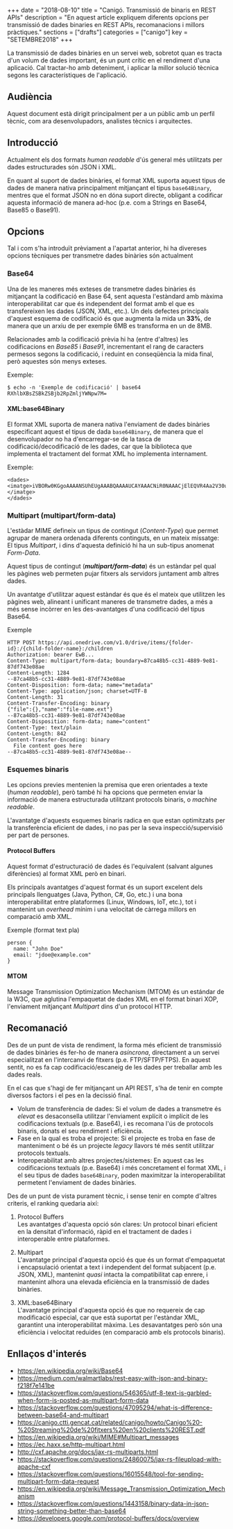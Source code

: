 +++
date        = "2018-08-10"
title       = "Canigó. Transmissió de binaris en REST APIs"
description = "En aquest article expliquem diferents opcions per transmissió de dades binaries en REST APIs, recomanacions i millors pràctiques."
sections    = ["drafts"]
categories  = ["canigo"]
key         = "SETEMBRE2018"
+++

La transmissió de dades binàries en un servei web, sobretot quan es tracta d'un volum de dades important, és un punt crític en el rendiment d'una aplicació. Cal tractar-ho amb deteniment, i aplicar la millor solució tècnica segons les característiques de l'aplicació.

## Audiència

Aquest document està dirigit principalment per a un públic amb un perfil tècnic, com ara desenvolupadors, analistes tècnics i arquitectes.

## Introducció

Actualment els dos formats _human readable_ d'ús general més utilitzats per dades estructurades són JSON i XML.

En quant al suport de dades binàries, el format XML suporta aquest tipus de dades de manera nativa principalment mitjançant el tipus `base64Binary`, mentres que el format JSON no en dóna suport directe, obligant a codificar aquesta informació de manera ad-hoc (p.e. com a Strings en Base64, Base85 o Base91).

## Opcions

Tal i com s'ha introduït prèviament a l'apartat anterior, hi ha divereses opcions tècniques per transmetre dades binàries són actualment

### Base64

Una de les maneres més exteses de transmetre dades binàries és mitjançant la codificació en Base 64, sent aquesta l'estàndard amb màxima interoperabilitat car que és independent del format amb el que es transfereixen les dades (JSON, XML, etc.). Un dels defectes principals d'aquest esquema de codificació és que augmenta la mida un **33%**, de manera que un arxiu de per exemple 6MB es transforma en un de 8MB.

Relacionades amb la codificació prèvia hi ha (entre d'altres) les codificacions en _Base85_ i _Base91_, incrementant el rang de caracters permesos segons la codificació, i reduint en conseqüència la mida final, però aquestes són menys exteses.

Exemple:
```
$ echo -n 'Exemple de codificació' | base64 
RXhlbXBsZSBkZSBjb2RpZmljYWNpw7M=
```

#### XML:base64Binary

El format XML suporta de manera nativa l'enviament de dades binàries especificant aquest el tipus de dada `base64Binary`, de manera que el desenvolupador no ha d'encarregar-se de la tasca de codificació/decodificació de les dades, car que la biblioteca que implementa el tractament del format XML ho implementa internament.

Exemple:
```
<dades>
<imatge>iVBORw0KGgoAAAANSUhEUgAAABQAAAAUCAYAAACNiR0NAAACjElEQVR4Aa2V30uTURjHnVBUgglC...</imatge>
</dades>
```

### Multipart (multipart/form-data)

L'estàdar MIME defineix un tipus de contingut (_Content-Type_) que permet agrupar de manera ordenada diferents continguts, en un mateix missatge: El tipus _Multipart_, i dins d'aquesta definició hi ha un sub-tipus anomenat _Form-Data_.

Aquest tipus de contingut (**_multipart/form-data_**) és un estàndar pel qual les pàgines web permeten pujar fitxers als servidors juntament amb altres dades. 

Un avantatge d'utilitzar aquest estàndar és que és el mateix que utilitzen les pàgines web, alineant i unificant maneres de transmetre dades, a més a més sense incòrrer en les des-avantatges d'una codificació del tipus Base64.

Exemple
```
HTTP POST https://api.onedrive.com/v1.0/drive/items/{folder-id}:/{child-folder-name}:/children
Authorization: bearer EwB...
Content-Type: multipart/form-data; boundary=87ca48b5-cc31-4889-9e81-87df743e08ae
Content-Length: 1284
--87ca48b5-cc31-4889-9e81-87df743e08ae
Content-Disposition: form-data; name="metadata"
Content-Type: application/json; charset=UTF-8
Content-Length: 31
Content-Transfer-Encoding: binary
{"file":{},"name":"file-name.ext"}
--87ca48b5-cc31-4889-9e81-87df743e08ae
Content-Disposition: form-data; name="content"
Content-Type: text/plain
Content-Length: 842
Content-Transfer-Encoding: binary
  File content goes here
--87ca48b5-cc31-4889-9e81-87df743e08ae--
```

### Esquemes binaris

Les opcions previes mentenien la premisa que eren orientades a texte (_human readable_), però també hi ha opcions que permeten enviar la informació de manera estructurada utilitzant protocols binaris, o _machine readable_.

L'avantatge d'aquests esquemes binaris radica en que estan optimitzats per la transferència eficient de dades, i no pas per la seva inspecció/supervisió per part de persones.

#### Protocol Buffers

Aquest format d'estructuració de dades és l'equivalent (salvant algunes diferències) al format XML però en binari.

Els principals avantatges d'aquest format és un suport excelent dels principals llenguatges (Java, Python, C#, Go, etc.) i una bona interoperabilitat entre plataformes (Linux, Windows, IoT, etc.), tot i mantenint un _overhead_ mínim i una velocitat de càrrega millors en comparació amb XML.

Exemple (format text pla)
```
person {
  name: "John Doe"
  email: "jdoe@example.com"
}
```

#### MTOM

Message Transmission Optimization Mechanism (MTOM) és un estándar de la W3C, que aglutina l'empaquetat de dades XML en el format binari XOP, l'enviament mitjançant _Multipart_ dins d'un protocol HTTP.

## Recomanació

Des de un punt de vista de rendiment, la forma més eficient de transmissió de dades binàries és fer-ho de manera _asíncrona_, directament a un servei especialitzat en l'intercanvi de fitxers (p.e. FTP/SFTP/FTPS). En aquest sentit, no es fa cap codificació/escaneig de les dades per treballar amb les dades reals.

En el cas que s'hagi de fer mitjançant un API REST, s'ha de tenir en compte diversos factors i el pes en la decissió final.

* Volum de transferència de dades: Si el volum de dades a transmetre és _elevat_ es desaconsella utilitzar l'enviament explícit o implícit de les codificacions textuals (p.e. Base64), i es recomana l'ús de protocols binaris, donats el seu rendiment i eficiència.
* Fase en la qual es troba el projecte: Si el projecte es troba en fase de manteniment o bé és un projecte _legacy_ llavors té més sentit utilitzar protocols textuals.
* Interoperabilitat amb altres projectes/sistemes: En aquest cas les codificacions textuals (p.e. Base64) i més concretament el format XML, i el seu tipus de dades `base64Binary`, poden maximitzar la interoperabilitat permetent l'enviament de dades binàries.

Des de un punt de vista purament tècnic, i sense tenir en compte d'altres criteris, el ranking quedaria així:

1. Protocol Buffers<br>
Les avantatges d'aquesta opció són clares: Un protocol binari eficient en la densitat d'informació, ràpid en el tractament de dades i interoperable entre plataformes.

2. Multipart<br>
L'avantatge principal d'aquesta opció és que és un format d'empaquetat i encapsulació orientat a text i independent del format subjacent (p.e. JSON, XML), mantenint _quasi_ intacta la compatibilitat cap enrere, i mantenint alhora una elevada eficiència en la transmissió de dades binàries.

3. XML:base64Binary<br>
L'avantatge principal d'aquesta opció és que no requereix de cap modificació especial, car que està suportat per l'estàndar XML, garantint una interoperabilitat màxima. Les desavantatges però són una eficiència i velocitat reduides (en comparació amb els protocols binaris).

## Enllaços d'interés

* https://en.wikipedia.org/wiki/Base64
* https://medium.com/walmartlabs/rest-easy-with-json-and-binary-f218f7e141be
* https://stackoverflow.com/questions/546365/utf-8-text-is-garbled-when-form-is-posted-as-multipart-form-data
* https://stackoverflow.com/questions/47095294/what-is-difference-between-base64-and-multipart
* https://canigo.ctti.gencat.cat/related/canigo/howto/Canigo%20-%20Streaming%20de%20fitxers%20en%20clients%20REST.pdf
* https://en.wikipedia.org/wiki/MIME#Multipart_messages
* https://ec.haxx.se/http-multipart.html
* http://cxf.apache.org/docs/jax-rs-multiparts.html
* https://stackoverflow.com/questions/24860075/jax-rs-fileupload-with-apache-cxf
* https://stackoverflow.com/questions/16015548/tool-for-sending-multipart-form-data-request
* https://en.wikipedia.org/wiki/Message_Transmission_Optimization_Mechanism
* https://stackoverflow.com/questions/1443158/binary-data-in-json-string-something-better-than-base64
* https://developers.google.com/protocol-buffers/docs/overview

